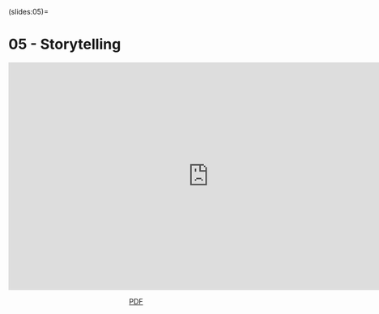 (slides:05)=
# 05 - Storytelling

<iframe src="https://slides.com/aalexmmaldonado/biosc-1630-2023-fall-05/embed?style=light&byline=hidden&share=hidden" width="790" height="450" title="05-storytelling" scrolling="no" frameborder="0" webkitallowfullscreen mozallowfullscreen allowfullscreen></iframe>

<p style="text-align: center;">
    <object hspace="50">
        <a href="pdfs/biosc-1630-2023-fall-05.pdf" target="_blank">PDF</a>
    </object>
</p>
